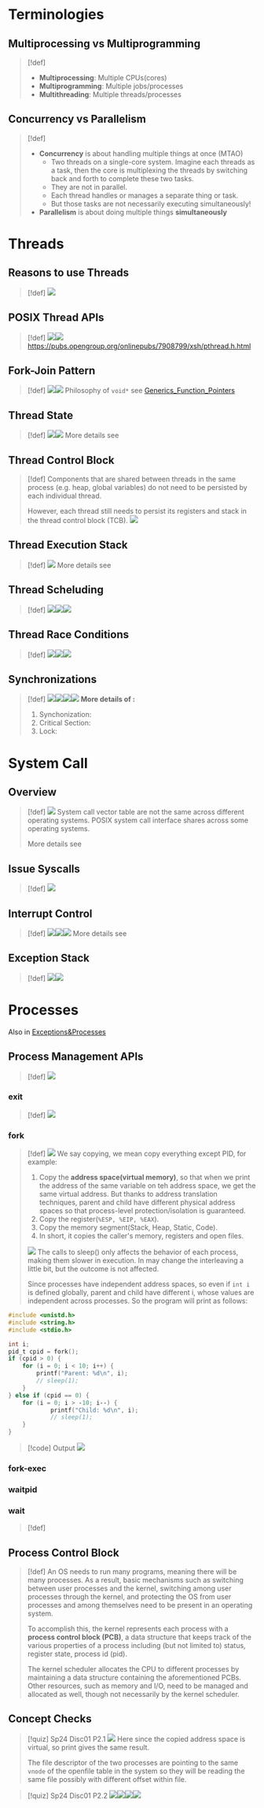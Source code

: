 # Terminologies
## Multiprocessing vs Multiprogramming
> [!def]
> - **Multiprocessing**: Multiple CPUs(cores)
> - **Multiprogramming**: Multiple jobs/processes
> - **Multithreading**: Multiple threads/processes


## Concurrency vs Parallelism
> [!def]
> - **Concurrency** is about handling multiple things at once (MTAO)
> 	- Two threads on a single-core system. Imagine each threads as a task, then the core is multiplexing the threads by switching back and forth to complete these two tasks.
> 	- They are not in parallel.
> 	- Each thread handles or manages a separate thing or task.
> 	- But those tasks are not necessarily executing simultaneously!
> - **Parallelism** is about doing multiple things **simultaneously**




# Threads
## Reasons to use Threads
> [!def]
> ![](1_Threads_and_Processes.assets/image-20240228101125449.png)





## POSIX Thread APIs
> [!def]
> ![](1_Threads_and_Processes.assets/image-20240228095350198.png)![](1_Threads_and_Processes.assets/image-20240228095448378.png)
> https://pubs.opengroup.org/onlinepubs/7908799/xsh/pthread.h.html




## Fork-Join Pattern
> [!def]
> ![](1_Threads_and_Processes.assets/image-20240228095816975.png)![](1_Threads_and_Processes.assets/image-20240228095857220.png)
> Philosophy of `void*` see [Generics_Function_Pointers](../../Machine_Structures/1_C_Language/Generics_Function_Pointers.md)



## Thread State
> [!def]
> ![](1_Threads_and_Processes.assets/image-20240228094754941.png)![](1_Threads_and_Processes.assets/image-20240228094844657.png)
> More details see




## Thread Control Block
> [!def]
> Components that are shared between threads in the same process (e.g. heap, global variables) do not need to be persisted by each individual thread. 
> 
> However, each thread still needs to persist its registers and stack in the thread control block (TCB).
> ![](1_Threads_and_Processes.assets/image-20240228100635682.png)






## Thread Execution Stack
> [!def]
> ![](1_Threads_and_Processes.assets/image-20240228101012590.png)
> More details see 



## Thread Scheluding
> [!def]
> ![](1_Threads_and_Processes.assets/image-20240228101147830.png)![](1_Threads_and_Processes.assets/image-20240228101154249.png)![](1_Threads_and_Processes.assets/image-20240228101215692.png)



## Thread Race Conditions
> [!def]
> ![](1_Threads_and_Processes.assets/image-20240228101350704.png)![](1_Threads_and_Processes.assets/image-20240228101340820.png)![](1_Threads_and_Processes.assets/image-20240228101400699.png)


## Synchronizations
> [!def]
> ![](1_Threads_and_Processes.assets/image-20240228101433433.png)![](1_Threads_and_Processes.assets/image-20240229095604877.png)![](1_Threads_and_Processes.assets/image-20240229095614449.png)![](1_Threads_and_Processes.assets/image-20240229095627810.png)
> **More details of :**
> 1. Synchonization: 
> 2. Critical Section:
> 3. Lock: 



# System Call
## Overview
> [!def]
> ![](1_Threads_and_Processes.assets/image-20240228095102704.png)
> System call vector table are not the same across different operating systems. POSIX system call interface shares across some operating systems.
> 
> More details see


## Issue Syscalls
> [!def]
> ![](1_Threads_and_Processes.assets/image-20240228095255623.png)


## Interrupt Control
> [!def]
> ![](1_Threads_and_Processes.assets/image-20240228101737300.png)![](1_Threads_and_Processes.assets/image-20240228101817702.png)![](1_Threads_and_Processes.assets/image-20240228101826372.png)
> More details see 


## Exception Stack
> [!def]
> ![](1_Threads_and_Processes.assets/image-20240228102107992.png)![](1_Threads_and_Processes.assets/image-20240228102115827.png)



# Processes
Also in [Exceptions&Processes](../../Machine_Structures/8_Linking_OS_Processes/Exceptions&Processes.md)
## Process Management APIs
> [!def]
> ![](1_Threads_and_Processes.assets/image-20240228102712606.png)


### exit
> [!def]
> ![](1_Threads_and_Processes.assets/image-20240228102756335.png)



### fork
> [!def]
> ![](1_Threads_and_Processes.assets/image-20240228102811864.png)
> We say copying, we mean copy everything except PID, for example:
> 1. Copy the **address space(virtual memory)**, so that when we print the address of the same variable on teh address space, we get the same virtual address. But thanks to address translation techniques, parent and child have different physical address spaces so that process-level protection/isolation is guaranteed.
> 2. Copy the register(`%ESP, %EIP, %EAX`).
> 3. Copy the memory segment(Stack, Heap, Static, Code).
> 4. In short, it copies the caller's memory, registers and open files.
> 
> ![](1_Threads_and_Processes.assets/image-20240228103105503.png)
> The calls to sleep() only affects the behavior of each process, making them slower in execution. In may change the interleaving a little bit, but the outcome is not affected.
> 
> Since processes have independent address spaces, so even if `int i` is defined globally, parent and child have different i, whose values are independent across processes. So the program will print as follows:
```c
#include <unistd.h>
#include <string.h>
#include <stdio.h>

int i;
pid_t cpid = fork();
if (cpid > 0) {
    for (i = 0; i < 10; i++) {
        printf("Parent: %d\n", i);
        // sleep(1);
    }
} else if (cpid == 0) {
    for (i = 0; i > ‐10; i‐‐) {
            printf("Child: %d\n", i);
            // sleep(1);
    }
}
```
> [!code] Output
> ![](1_Threads_and_Processes.assets/image-20240228104753647.png)






### fork-exec 




### waitpid




### wait
> [!def]
> 



## Process Control Block
> [!def]
> An OS needs to run many programs, meaning there will be many processes. As a result, basic mechanisms such as switching between user processes and the kernel, switching among user processes through the kernel, and protecting the OS from user processes and among themselves need to be present in an operating system. 
> 
> To accomplish this, the kernel represents each process with a **process control block (PCB)**, a data structure that keeps track of the various properties of a process including (but not limited to) status, register state, process id (pid). 
> 
> The kernel scheduler allocates the CPU to different processes by maintaining a data structure containing the aforementioned PCBs. Other resources, such as memory and I/O, need to be managed and allocated as well, though not necessarily by the kernel scheduler.



## Concept Checks
> [!quiz] Sp24 Disc01 P2.1
> ![](1_Threads_and_Processes.assets/image-20240229164039249.png)
> Here since the copied address space is virtual, so print gives the same result.
> 
> The file descriptor of the two processes are pointing to the same `vnode` of the openfile table in the system so they will be reading the same file possibly with different offset within file.

> [!quiz] Sp24 Disc01 P2.2
> ![](1_Threads_and_Processes.assets/image-20240229164240082.png)![](1_Threads_and_Processes.assets/image-20240229164514784.png)![](1_Threads_and_Processes.assets/image-20240229164703170.png)![](1_Threads_and_Processes.assets/image-20240229165031172.png)




